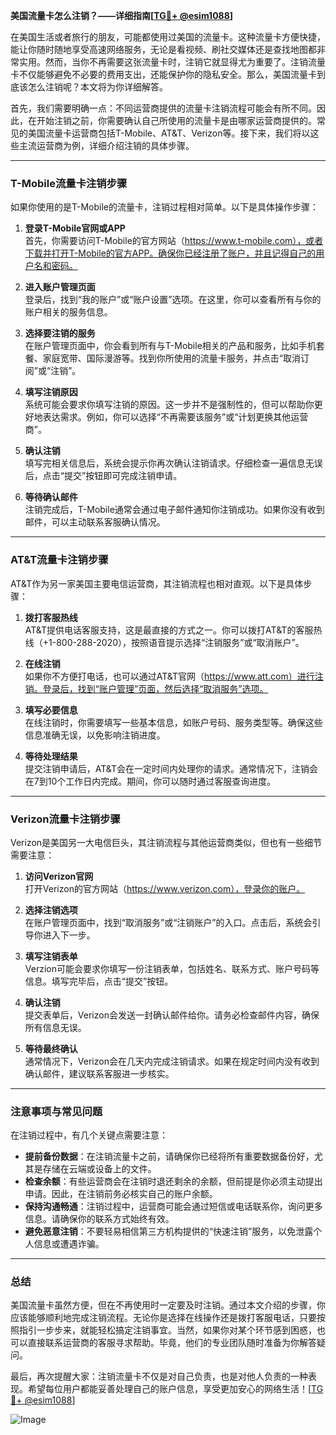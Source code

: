 **美国流量卡怎么注销？——详细指南[[TG💪+ @esim1088](https://t.me/s/esim1088)]**

在美国生活或者旅行的朋友，可能都使用过美国的流量卡。这种流量卡方便快捷，能让你随时随地享受高速网络服务，无论是看视频、刷社交媒体还是查找地图都非常实用。然而，当你不再需要这张流量卡时，注销它就显得尤为重要了。注销流量卡不仅能够避免不必要的费用支出，还能保护你的隐私安全。那么，美国流量卡到底该怎么注销呢？本文将为你详细解答。

首先，我们需要明确一点：不同运营商提供的流量卡注销流程可能会有所不同。因此，在开始注销之前，你需要确认自己所使用的流量卡是由哪家运营商提供的。常见的美国流量卡运营商包括T-Mobile、AT&T、Verizon等。接下来，我们将以这些主流运营商为例，详细介绍注销的具体步骤。

---

### **T-Mobile流量卡注销步骤**

如果你使用的是T-Mobile的流量卡，注销过程相对简单。以下是具体操作步骤：

1. **登录T-Mobile官网或APP**  
   首先，你需要访问T-Mobile的官方网站（https://www.t-mobile.com），或者下载并打开T-Mobile的官方APP。确保你已经注册了账户，并且记得自己的用户名和密码。

2. **进入账户管理页面**  
   登录后，找到“我的账户”或“账户设置”选项。在这里，你可以查看所有与你的账户相关的服务信息。

3. **选择要注销的服务**  
   在账户管理页面中，你会看到所有与T-Mobile相关的产品和服务，比如手机套餐、家庭宽带、国际漫游等。找到你所使用的流量卡服务，并点击“取消订阅”或“注销”。

4. **填写注销原因**  
   系统可能会要求你填写注销的原因。这一步并不是强制性的，但可以帮助你更好地表达需求。例如，你可以选择“不再需要该服务”或“计划更换其他运营商”。

5. **确认注销**  
   填写完相关信息后，系统会提示你再次确认注销请求。仔细检查一遍信息无误后，点击“提交”按钮即可完成注销申请。

6. **等待确认邮件**  
   注销完成后，T-Mobile通常会通过电子邮件通知你注销成功。如果你没有收到邮件，可以主动联系客服确认情况。

---

### **AT&T流量卡注销步骤**

AT&T作为另一家美国主要电信运营商，其注销流程也相对直观。以下是具体步骤：

1. **拨打客服热线**  
   AT&T提供电话客服支持，这是最直接的方式之一。你可以拨打AT&T的客服热线（+1-800-288-2020），按照语音提示选择“注销服务”或“取消账户”。

2. **在线注销**  
   如果你不方便打电话，也可以通过AT&T官网（https://www.att.com）进行注销。登录后，找到“账户管理”页面，然后选择“取消服务”选项。

3. **填写必要信息**  
   在线注销时，你需要填写一些基本信息，如账户号码、服务类型等。确保这些信息准确无误，以免影响注销进度。

4. **等待处理结果**  
   提交注销申请后，AT&T会在一定时间内处理你的请求。通常情况下，注销会在7到10个工作日内完成。期间，你可以随时通过客服查询进度。

---

### **Verizon流量卡注销步骤**

Verizon是美国另一大电信巨头，其注销流程与其他运营商类似，但也有一些细节需要注意：

1. **访问Verizon官网**  
   打开Verizon的官方网站（https://www.verizon.com），登录你的账户。

2. **选择注销选项**  
   在账户管理页面中，找到“取消服务”或“注销账户”的入口。点击后，系统会引导你进入下一步。

3. **填写注销表单**  
   Verzion可能会要求你填写一份注销表单，包括姓名、联系方式、账户号码等信息。填写完毕后，点击“提交”按钮。

4. **确认注销**  
   提交表单后，Verizon会发送一封确认邮件给你。请务必检查邮件内容，确保所有信息无误。

5. **等待最终确认**  
   通常情况下，Verizon会在几天内完成注销请求。如果在规定时间内没有收到确认邮件，建议联系客服进一步核实。

---

### **注意事项与常见问题**

在注销过程中，有几个关键点需要注意：

- **提前备份数据**：在注销流量卡之前，请确保你已经将所有重要数据备份好，尤其是存储在云端或设备上的文件。
- **检查余额**：有些运营商会在注销时退还剩余的余额，但前提是你必须主动提出申请。因此，在注销前务必核实自己的账户余额。
- **保持沟通畅通**：注销过程中，运营商可能会通过短信或电话联系你，询问更多信息。请确保你的联系方式始终有效。
- **避免恶意注销**：不要轻易相信第三方机构提供的“快速注销”服务，以免泄露个人信息或遭遇诈骗。

---

### **总结**

美国流量卡虽然方便，但在不再使用时一定要及时注销。通过本文介绍的步骤，你应该能够顺利地完成注销流程。无论你是选择在线操作还是拨打客服电话，只要按照指引一步步来，就能轻松搞定注销事宜。当然，如果你对某个环节感到困惑，也可以直接联系运营商的客服寻求帮助。毕竟，他们的专业团队随时准备为你解答疑问。

最后，再次提醒大家：注销流量卡不仅是对自己负责，也是对他人负责的一种表现。希望每位用户都能妥善处理自己的账户信息，享受更加安心的网络生活！[[TG💪+ @esim1088](https://t.me/s/esim1088)] 

![Image](https://i.postimg.cc/4NQfJmqS/Snipaste-2025-05-13-00-14-12.png)